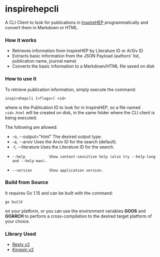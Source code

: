 # inspirehepcli

A CLI Client to look for publications in [InspireHEP](https://inspirehep.net) programmatically and convert them in Markdown or HTML.

### How it works

- Retrieves information from InspireHEP by Literature ID or ArXiv ID
- Extracts basic information from the JSON Payload (authors' list, publication name, journal name)
- Converts the basic information to a Markdown/HTML file saved on disk

### How to use it

To retrieve publication information, simply execute the command:

```inspirehepcli [<flags>] <id>```

where <id> is the Publication ID to look for in InspireHEP, so a file named `<id>.html` will be created on disk, in the same folder where the CLI client is being executed.

The following <flags> are allowed:

* -o, --output="html"  The desired output type.
* -a, --arxiv          Uses the Arxiv ID for the search (default).
* -l, --literature     Uses the Literature ID for the search.
*     --help           Show context-sensitive help (also try --help-long and --help-man).
*     --version        Show application version.

### Build from Source

It requires Go 1.15 and can be built with the command:

`go build` 

on your platform, or you can use the environment variables **GOOS** and **GOARCH** to perform a cross-compilation to the desired target platform of your choice.

### Library Used

- [Resty v2](https://github.com/go-resty/resty)
- [Kingpin v2](gopkg.in/alecthomas/kingpin.v2)
